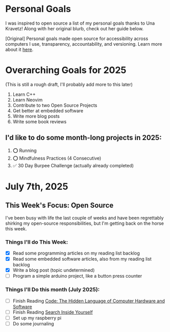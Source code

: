 Personal Goals
==============

I was inspired to open source a list of my personal goals thanks to Una Kravetz! Along with her original blurb, check out her guide below.

[Original] Personal goals made open source for accessibility across computers I use, transparency, accountability, and versioning. Learn more about it [here](http://una.im/personal-goals-guide).

# Overarching Goals for 2025

(This is still a rough draft, I'll probably add more to this later)

1. Learn C++
1. Learn Neovim
1. Contribute to two Open Source Projects
1. Get better at embedded software
1. Write more blog posts
1. Write some book reviews

## I'd like to do some month-long projects in 2025:

1. ⭕ Running
1. ⭕ Mindfulness Practices (4 Consecutive)
1. ✅ 30 Day Burpee Challenge (actually already completed)

# July 7th, 2025

## This Week's Focus: Open Source

I've been busy with life the last couple of weeks and have been regrettably shirking my open-source responsibilities, but I'm getting back on the horse this week.

### Things I'll do This Week:

- [x] Read some programming articles on my reading list backlog
- [x] Read some embedded software articles, also from my reading list backlog
- [x] Write a blog post (topic undetermined)
- [ ] Program a simple arduino project, like a button press counter

### Things I'll Do this month (July 2025):

- [ ] Finish Reading [Code: The Hidden Language of Computer Hardware and Software](https://www.codehiddenlanguage.com/Chapter00/)
- [ ] Finish Reading [Search Inside Yourself](https://www.amazon.com/Search-Inside-Yourself-Unexpected-Achieving/dp/0062116932)
- [ ] Set up my raspberry pi
- [ ] Do some journaling
